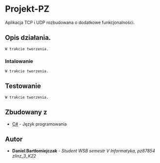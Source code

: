 # Projekt-PZ
Aplikacja TCP i UDP rozbudowana o dodatkowe funkcjonalności.
## Opis działania.
```
W trakcie tworzenia.
```
### Intalowanie
```
W trakcie tworzenia.
```
## Testowanie
```
W trakcie tworzenia.
```
## Zbudowany z

* [C#](https://docs.microsoft.com/en-us/dotnet/csharp/) - Język programowania

## Autor

* **Daniel Bartłomiejczak** - *Student WSB semestr V Informatyka, pz87854 zlinz_3_K22*
